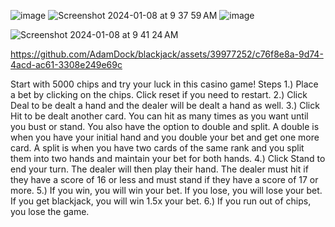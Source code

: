 ![image](https://github.com/AdamDock/blackjack/assets/39977252/60c345e0-f84a-4c20-8f77-92eaf38ed2cb)
![Screenshot 2024-01-08 at 9 37 59 AM](https://github.com/AdamDock/blackjack/assets/39977252/6f6e38ea-87a8-4c0d-a467-05bfe27d912e)
![image](https://github.com/AdamDock/blackjack/assets/39977252/ee01dfb4-ae21-4a70-b0af-ee85c9c0a6a9)

![Screenshot 2024-01-08 at 9 41 24 AM](https://github.com/AdamDock/blackjack/assets/39977252/f8f61476-01f2-4719-8ae0-c570253a7cee)



https://github.com/AdamDock/blackjack/assets/39977252/c76f8e8a-9d74-4acd-ac61-3308e249e69c



Start with 5000 chips and try your luck in this casino game!
Steps
1.) Place a bet by clicking on the chips. Click reset if you need to restart.
2.) Click Deal to be dealt a hand and the dealer will be dealt a hand as well.
3.) Click Hit to be dealt another card. You can hit as many times as you want until you bust or stand. You also have the option to double and split. A double is when you have your initial hand and you double your bet and get one more card. A split is when you have two cards of the same rank and you split them into two hands and maintain your bet for both hands.
4.) Click Stand to end your turn. The dealer will then play their hand. The dealer must hit if they have a score of 16 or less and must stand if they have a score of 17 or more.
5.) If you win, you will win your bet. If you lose, you will lose your bet. If you get blackjack, you will win 1.5x your bet.
6.) If you run out of chips, you lose the game.



